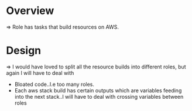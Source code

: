 Overview
========
=> Role has tasks that build resources on AWS.

Design
======
=> I would have loved to split all the resource builds into different roles, but again I will have to deal with
   - Bloated code..I.e too many roles.
   - Each aws stack build has certain outputs which are variables feeding into the next stack..I will have to deal with crossing variables between roles